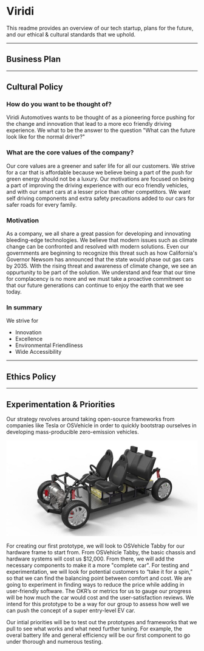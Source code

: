 # Viridi

This readme provides an overview of our tech startup, plans for the future, and our ethical & cultural standards that we uphold.

---

## Business Plan

---

## Cultural Policy

### How do you want to be thought of?
Viridi Automotives wants to be thought of as a pioneering force pushing for the change and innovation that lead to a more eco friendly driving experience. We what to be the answer to the question "What can the future look like for the normal driver?"

### What are the core values of the company?
Our core values are a greener and safer life for all our customers. We strive for a car that is affordable because we believe being a part of the push for green energy should not be a luxury. Our motivations are focused on being a part of improving the driving experience with our eco friendly vehicles, and with our smart cars at a lesser price than other competitors. We want self driving components and extra safety precautions added to our cars for safer roads for every family.

### Motivation
As a company, we all share a great passion for developing and innovating bleeding-edge technologies. We believe that modern issues such as climate change can be confronted and resolved with modern solutions. Even our governments are beginning to recognize this threat such as how California's Governor Newsom has announced that the state would phase out gas cars by 2035. With the rising threat and awareness of climate change, we see an oppurtunity to be part of the solution. We understand and fear that our time for complacency is no more and we must take a proactive commitment so that our future generations can continue to enjoy the earth that we see today.

### In summary
We strive for
- Innovation
- Excellence
- Environmental Friendliness
- Wide Accessibility

---

## Ethics Policy

---

## Experimentation & Priorities

Our strategy revolves around taking open-source frameworks from companies like Tesla or OSVehicle in order to quickly bootstrap ourselves in developing mass-producible zero-emission vehicles. 

![](images/tabby_evo_4_seats_render_osvehicle_os_2-e1484148758698.jpg)

For creating our first prototype, we will look to OSVehicle Tabby for our hardware frame to start from. From OSVehicle Tabby, the basic chassis and hardware systems will cost us $12,000. From there, we will add the necessary components to make it a more "complete car". For testing and experimentation, we will look for potential customers to “take it for a spin,” so that we can find the balancing point between comfort and cost. We are going to experiment in finding ways to reduce the price while adding in user-friendly software. The OKR’s or metrics for us to gauge our progress will be how much the car would cost and the user-satisfaction reviews. We intend for this prototype to be a way for our group to assess how well we can push the concept of a super entry-level EV car. 

Our intial priorities will be to test out the prototypes and frameworks that we pull to see what works and what need further tuning. For example, the overal battery life and general efficiency will be our first component to go under thorough and numerous testing.
